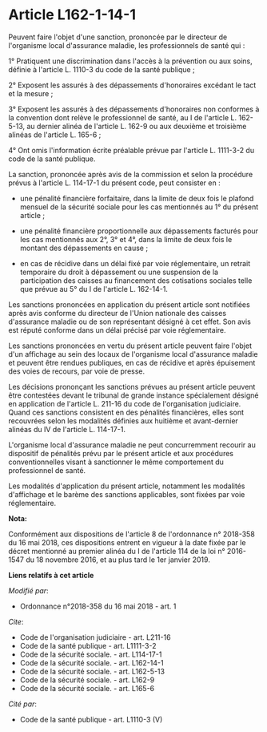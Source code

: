 # Article L162-1-14-1

Peuvent faire l'objet d'une sanction, prononcée par le directeur de l'organisme local d'assurance maladie, les professionnels
de santé qui : 

1° Pratiquent une discrimination dans l'accès à la prévention ou aux soins, définie à l'article L. 1110-3 du code de la santé
publique ; 

2° Exposent les assurés à des dépassements d'honoraires excédant le tact et la mesure ; 

3° Exposent les assurés à des dépassements d'honoraires non conformes à la convention dont relève le professionnel de santé,
au I de l'article L. 162-5-13, au dernier alinéa de l'article L. 162-9 ou aux deuxième et troisième alinéas de l'article L.
165-6 ; 

4° Ont omis l'information écrite préalable prévue par l'article L. 1111-3-2 du code de la santé publique. 

La sanction, prononcée après avis de la commission et selon la procédure prévus à l'article L. 114-17-1 du présent code, peut
consister en :

- une pénalité financière forfaitaire, dans la limite de deux fois le plafond mensuel de la sécurité sociale pour les cas
mentionnés au 1° du présent article ;

- une pénalité financière proportionnelle aux dépassements facturés pour les cas mentionnés aux 2°, 3° et 4°, dans la limite
de deux fois le montant des dépassements en cause ;

- en cas de récidive dans un délai fixé par voie réglementaire, un retrait temporaire du droit à dépassement ou une
suspension de la participation des caisses au financement des cotisations sociales telle que prévue au 5° du I de l'article
L. 162-14-1. 

Les sanctions prononcées en application du présent article sont notifiées après avis conforme du directeur de l'Union
nationale des caisses d'assurance maladie ou de son représentant désigné à cet effet. Son avis est réputé conforme dans un
délai précisé par voie réglementaire. 

Les sanctions prononcées en vertu du présent article peuvent faire l'objet d'un affichage au sein des locaux de l'organisme
local d'assurance maladie et peuvent être rendues publiques, en cas de récidive et après épuisement des voies de recours, par
voie de presse. 

Les décisions prononçant les sanctions prévues au présent article peuvent être contestées devant le tribunal de grande
instance spécialement désigné en application de l'article L. 211-16 du code de l'organisation judiciaire. Quand ces sanctions
consistent en des pénalités financières, elles sont recouvrées selon les modalités définies aux huitième et avant-dernier
alinéas du IV de l'article L. 114-17-1. 

L'organisme local d'assurance maladie ne peut concurremment recourir au dispositif de pénalités prévu par le présent article
et aux procédures conventionnelles visant à sanctionner le même comportement du professionnel de santé. 

Les modalités d'application du présent article, notamment les modalités d'affichage et le barème des sanctions applicables,
sont fixées par voie réglementaire.

**Nota:**

Conformément aux dispositions de l'article 8 de l'ordonnance n° 2018-358 du 16 mai 2018, ces dispositions entrent en vigueur
à la date fixée par le décret mentionné au premier alinéa du I de l'article 114 de la loi n° 2016-1547 du 18 novembre 2016,
et au plus tard le 1er janvier 2019.

**Liens relatifs à cet article**

_Modifié par_:

  - Ordonnance n°2018-358 du 16 mai 2018 - art. 1

_Cite_:

  - Code de l'organisation judiciaire - art. L211-16
  - Code de la santé publique - art. L1111-3-2
  - Code de la sécurité sociale. - art. L114-17-1
  - Code de la sécurité sociale. - art. L162-14-1
  - Code de la sécurité sociale. - art. L162-5-13
  - Code de la sécurité sociale. - art. L162-9
  - Code de la sécurité sociale. - art. L165-6

_Cité par_:

  - Code de la santé publique - art. L1110-3 (V)
